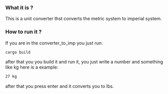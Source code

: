 ### What it is ?

This is a unit converter thst converts the metric system to imperial system.

### How to run it ?
If you are in the converter_to_imp you just run:
```sh
cargo build
```
after that you you build it and run it, you just write a number and something like kg here is a example:
```sh
27 kg
```
after that you press enter and it converts you to lbs.

